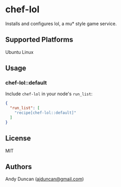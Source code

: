 # chef-lol #

Installs and configures lol, a mu* style game service.

## Supported Platforms ##

Ubuntu Linux

## Usage

### chef-lol::default

Include `chef-lol` in your node's `run_list`:

```json
{
  "run_list": [
    "recipe[chef-lol::default]"
  ]
}
```

## License ##

MIT

## Authors ##

Andy Duncan (ajduncan@gmail.com)
